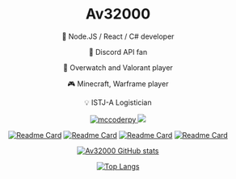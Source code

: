 <h1 align="center">Av32000</h1>

<div align="center">

💾 Node.JS / React / C# developer

🔮 Discord API fan
  
🔫 Overwatch and Valorant player

🎮 Minecraft, Warframe player

💡 ISTJ-A Logistician

<a href="https://discord.com/users/593436735380127770"><img src="https://komarev.com/ghpvc/?username=Av32000&style=for-the-badge" alt=mccoderpy> <img src="https://dcbadge.vercel.app/api/shield/593436735380127770" /></a>

[![Readme Card](https://github-readme-stats-seven-blond-59.vercel.app/api/pin/?username=av32000&repo=Clyde-Gateway&theme=visual_studio&bg_color=60,323232,151515)](https://github.com/Av32000/Clyde-Gateway) [![Readme Card](https://github-readme-stats-seven-blond-59.vercel.app/api/pin/?username=av32000&repo=GarticCheat&theme=visual_studio&bg_color=60,323232,151515)](https://github.com/Av32000/GarticCheat)  [![Readme Card](https://github-readme-stats-seven-blond-59.vercel.app/api/pin/?username=av32000&repo=CodeLyoko-UHC&theme=visual_studio&bg_color=60,323232,151515)](https://github.com/Av32000/CodeLyoko-UHC) [![Readme Card](https://github-readme-stats-seven-blond-59.vercel.app/api/pin/?username=av32000&repo=Parthenis&theme=visual_studio&bg_color=60,323232,151515)](https://github.com/Av32000/Parthenis)

[![Av32000 GitHub stats](https://github-readme-stats-seven-blond-59.vercel.app/api?username=av32000&show_icons=true&theme=visual_studio&bg_color=60,323232,151515&count_private=true&include_all_commits=true)](https://github.com/anuraghazra/github-readme-stats)

[![Top Langs](https://github-readme-stats-seven-blond-59.vercel.app/api/top-langs/?username=av32000&langs_count=8&hide=asp.net,hlsl,csharp&theme=visual_studio&bg_color=60,323232,151515&count_private=true)](https://github.com/anuraghazra/github-readme-stats)

</div>
